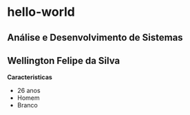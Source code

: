 # hello-world
## Análise e Desenvolvimento de Sistemas
## Wellington Felipe da Silva
**Caracteristicas**
- 26 anos
- Homem
- Branco
